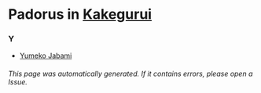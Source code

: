 # Padorus in [Kakegurui](https://myanimelist.net/manga/73603/Kakegurui)

### Y
* [Yumeko Jabami](https://github.com/shadow578/Project-Padoru/blob/master/table-of-contents/characters/YumekoJabami.md)

###### This page was automatically generated. If it contains errors, please open a Issue.

